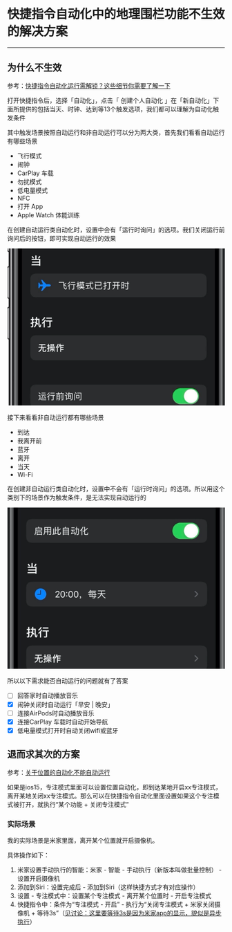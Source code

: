 # 快捷指令自动化中的地理围栏功能不生效的解决方案

----

## 为什么不生效

参考：[快捷指令自动化运行需解锁？这些细节你需要了解一下](https://zhuanlan.zhihu.com/p/112860605)

打开快捷指令后，选择「自动化」，点击「 创建个人自动化 」在「新自动化」下面所提供的包括当天、时钟、达到等13个触发选项，我们都可以理解为自动化触发条件

其中触发场景按照自动运行和非自动运行可以分为两大类，首先我们看看自动运行有哪些场景

- 飞行模式
- 闹钟
- CarPlay 车载
- 勿扰模式
- 低电量模式
- NFC
- 打开 App
- Apple Watch 体能训练

在创建自动运行类自动化时，设置中会有「运行时询问」的选项。我们关闭运行前询问后的按钮，即可实现自动运行的效果

![有运行时询问](../images/2023/05/20230512103224.png)

接下来看看非自动运行都有哪些场景

- 到达
- 我离开前
- 蓝牙
- 离开
- 当天
- Wi-Fi

在创建非自动运行类自动化时，设置中不会有「运行时询问」的选项。所以用这个类别下的场景作为触发条件，是无法实现自动运行的

![没有运行时询问](../images/2023/05/20230512103331.png)

所以以下需求能否自动运行的问题就有了答案

- [ ] 回答家时自动播放音乐
- [x] 闹钟关闭时自动运行「早安 | 晚安」
- [ ] 连接AirPods时自动播放音乐
- [x] 连接CarPlay 车载时自动开始导航
- [x] 低电量模式打开时自动关闭wifi或蓝牙

## 退而求其次的方案

参考：[关于位置的自动化不能自动运行](https://sharecuts.cn/post/3336)

如果是ios15，专注模式里面可以设置位置自动化，即到达某地开启xx专注模式，离开某地关闭xx专注模式。那么可以在快捷指令自动化里面设置如果这个专注模式被打开，就执行“某个功能 + 关闭专注模式”

### 实际场景

我的实际场景是米家里面，离开某个位置就开启摄像机。

具体操作如下：

1. 米家设置手动执行的智能：米家 - 智能 - 手动执行（新版本叫做批量控制） - 设置开启摄像机
2. 添加到Siri：设置完成后 - 添加到Siri（这样快捷方式才有对应操作）
3. 设置 - 专注模式中：设置某个专注模式 - 离开某个位置时 - 开启专注模式
4. 快捷指令中：条件为“专注模式 - 开启” - 执行为“关闭专注模式 + 米家关闭摄像机 + 等待3s”（[见讨论：这里要等待3s是因为米家app的显示，貌似是异步执行](https://www.v2ex.com/t/810135)）
